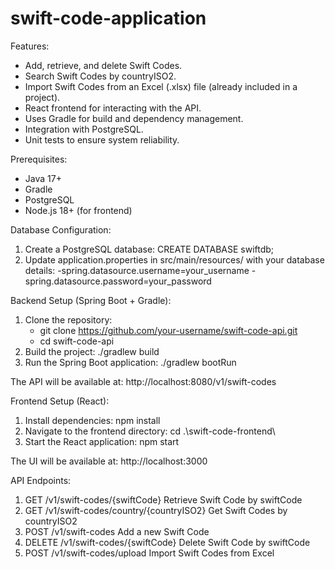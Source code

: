 # swift-code-application

Features:
- Add, retrieve, and delete Swift Codes.
- Search Swift Codes by countryISO2.
- Import Swift Codes from an Excel (.xlsx) file (already included in a project).
- React frontend for interacting with the API.
- Uses Gradle for build and dependency management.
- Integration with PostgreSQL.
- Unit tests to ensure system reliability.

Prerequisites:
- Java 17+
- Gradle
- PostgreSQL
- Node.js 18+ (for frontend)

 Database Configuration:
 1. Create a PostgreSQL database:  CREATE DATABASE swiftdb;
 2. Update application.properties in src/main/resources/ with your database details:
    -spring.datasource.username=your_username
    -spring.datasource.password=your_password

  Backend Setup (Spring Boot + Gradle):
  1. Clone the repository:
     - git clone https://github.com/your-username/swift-code-api.git
     - cd swift-code-api
  2. Build the project: ./gradlew build
  3. Run the Spring Boot application: ./gradlew bootRun
     
  The API will be available at: http://localhost:8080/v1/swift-codes

 Frontend Setup (React):
 1. Install dependencies: npm install
 2. Navigate to the frontend directory: cd .\swift-code-frontend\
 3. Start the React application: npm start
    
  The UI will be available at: http://localhost:3000

 API Endpoints:
  1. GET    	/v1/swift-codes/{swiftCode}	            Retrieve Swift Code by swiftCode
  2. GET    	/v1/swift-codes/country/{countryISO2}	  Get Swift Codes by countryISO2
  3. POST  	/v1/swift-codes                        	Add a new Swift Code
  4. DELETE	/v1/swift-codes/{swiftCode}            	Delete Swift Code by swiftCode
  5. POST	  /v1/swift-codes/upload	                Import Swift Codes from Excel
